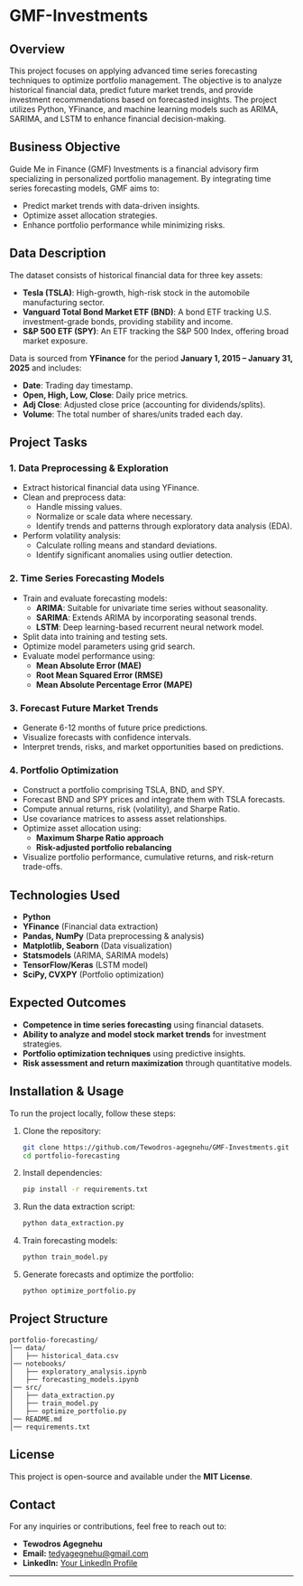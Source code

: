 # GMF-Investments

## Overview
This project focuses on applying advanced time series forecasting techniques to optimize portfolio management. The objective is to analyze historical financial data, predict future market trends, and provide investment recommendations based on forecasted insights. The project utilizes Python, YFinance, and machine learning models such as ARIMA, SARIMA, and LSTM to enhance financial decision-making.

## Business Objective
Guide Me in Finance (GMF) Investments is a financial advisory firm specializing in personalized portfolio management. By integrating time series forecasting models, GMF aims to:
- Predict market trends with data-driven insights.
- Optimize asset allocation strategies.
- Enhance portfolio performance while minimizing risks.

## Data Description
The dataset consists of historical financial data for three key assets:
- **Tesla (TSLA)**: High-growth, high-risk stock in the automobile manufacturing sector.
- **Vanguard Total Bond Market ETF (BND)**: A bond ETF tracking U.S. investment-grade bonds, providing stability and income.
- **S&P 500 ETF (SPY)**: An ETF tracking the S&P 500 Index, offering broad market exposure.

Data is sourced from **YFinance** for the period **January 1, 2015 – January 31, 2025** and includes:
- **Date**: Trading day timestamp.
- **Open, High, Low, Close**: Daily price metrics.
- **Adj Close**: Adjusted close price (accounting for dividends/splits).
- **Volume**: The total number of shares/units traded each day.

## Project Tasks

### 1. Data Preprocessing & Exploration
- Extract historical financial data using YFinance.
- Clean and preprocess data:
  - Handle missing values.
  - Normalize or scale data where necessary.
  - Identify trends and patterns through exploratory data analysis (EDA).
- Perform volatility analysis:
  - Calculate rolling means and standard deviations.
  - Identify significant anomalies using outlier detection.

### 2. Time Series Forecasting Models
- Train and evaluate forecasting models:
  - **ARIMA**: Suitable for univariate time series without seasonality.
  - **SARIMA**: Extends ARIMA by incorporating seasonal trends.
  - **LSTM**: Deep learning-based recurrent neural network model.
- Split data into training and testing sets.
- Optimize model parameters using grid search.
- Evaluate model performance using:
  - **Mean Absolute Error (MAE)**
  - **Root Mean Squared Error (RMSE)**
  - **Mean Absolute Percentage Error (MAPE)**

### 3. Forecast Future Market Trends
- Generate 6-12 months of future price predictions.
- Visualize forecasts with confidence intervals.
- Interpret trends, risks, and market opportunities based on predictions.

### 4. Portfolio Optimization
- Construct a portfolio comprising TSLA, BND, and SPY.
- Forecast BND and SPY prices and integrate them with TSLA forecasts.
- Compute annual returns, risk (volatility), and Sharpe Ratio.
- Use covariance matrices to assess asset relationships.
- Optimize asset allocation using:
  - **Maximum Sharpe Ratio approach**
  - **Risk-adjusted portfolio rebalancing**
- Visualize portfolio performance, cumulative returns, and risk-return trade-offs.

## Technologies Used
- **Python**
- **YFinance** (Financial data extraction)
- **Pandas, NumPy** (Data preprocessing & analysis)
- **Matplotlib, Seaborn** (Data visualization)
- **Statsmodels** (ARIMA, SARIMA models)
- **TensorFlow/Keras** (LSTM model)
- **SciPy, CVXPY** (Portfolio optimization)

## Expected Outcomes
- **Competence in time series forecasting** using financial datasets.
- **Ability to analyze and model stock market trends** for investment strategies.
- **Portfolio optimization techniques** using predictive insights.
- **Risk assessment and return maximization** through quantitative models.

## Installation & Usage
To run the project locally, follow these steps:
1. Clone the repository:
   ```sh
   git clone https://github.com/Tewodros-agegnehu/GMF-Investments.git
   cd portfolio-forecasting
   ```
2. Install dependencies:
   ```sh
   pip install -r requirements.txt
   ```
3. Run the data extraction script:
   ```sh
   python data_extraction.py
   ```
4. Train forecasting models:
   ```sh
   python train_model.py
   ```
5. Generate forecasts and optimize the portfolio:
   ```sh
   python optimize_portfolio.py
   ```

## Project Structure
```
portfolio-forecasting/
│── data/
│   ├── historical_data.csv
│── notebooks/
│   ├── exploratory_analysis.ipynb
│   ├── forecasting_models.ipynb
│── src/
│   ├── data_extraction.py
│   ├── train_model.py
│   ├── optimize_portfolio.py
│── README.md
│── requirements.txt
```

## License
This project is open-source and available under the **MIT License**.

## Contact
For any inquiries or contributions, feel free to reach out to:
- **Tewodros Agegnehu**
- **Email:** tedyagegnehu@gmail.com
- **LinkedIn:** [Your LinkedIn Profile](https://linkedin.com/in/tewodrosagegnehu)

---

